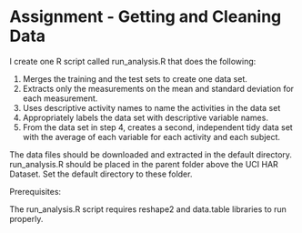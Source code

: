 # Assignment - Getting and Cleaning Data

I create one R script called run_analysis.R that does the following:

1. Merges the training and the test sets to create one data set.
2. Extracts only the measurements on the mean and standard deviation for each measurement.
3. Uses descriptive activity names to name the activities in the data set
4. Appropriately labels the data set with descriptive variable names.
5. From the data set in step 4, creates a second, independent tidy data set with the average of each variable for each activity and each subject.

The data files should be downloaded and extracted in the default directory. run_analysis.R should be placed in the parent folder above the UCI HAR Dataset. Set the default directory to these folder.

Prerequisites:

The run_analysis.R script requires reshape2 and data.table libraries to run properly.
